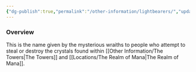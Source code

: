 ```yaml
---
{"dg-publish":true,"permalink":"/other-information/lightbearers/","updated":"2025-06-10T19:10:49.838+01:00"}
---
```



### Overview
This is the name given by the mysterious wraiths to people who attempt to steal or destroy the crystals found within [[Other Information/The Towers\|The Towers]] and [[Locations/The Realm of Mana\|The Realm of Mana]].